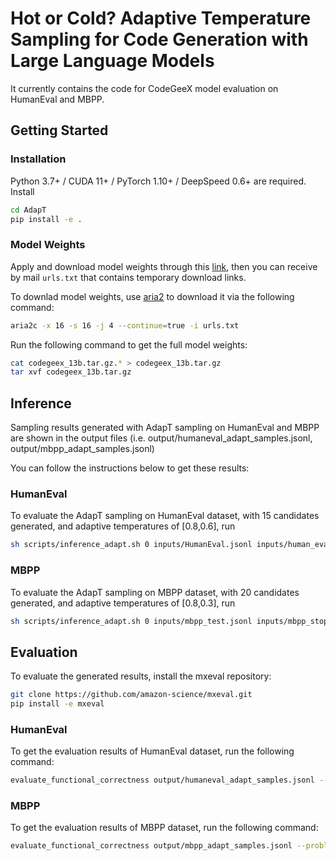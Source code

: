 #  Hot or Cold? Adaptive Temperature Sampling for Code Generation with Large Language Models

It currently contains the code for CodeGeeX model evaluation on HumanEval and MBPP.

## Getting Started

### Installation

Python 3.7+ / CUDA 11+ / PyTorch 1.10+ / DeepSpeed 0.6+ are required. Install 

```bash
cd AdapT
pip install -e .
```

### Model Weights

Apply and download model weights through this [link](https://models.aminer.cn/codegeex/download/request), then you can receive by mail ```urls.txt``` that contains temporary download links. 

To downlad model weights, use [aria2](https://aria2.github.io/) to download it via the following command:

```bash
aria2c -x 16 -s 16 -j 4 --continue=true -i urls.txt 
```

Run the following command to get the full model weights:
```bash
cat codegeex_13b.tar.gz.* > codegeex_13b.tar.gz
tar xvf codegeex_13b.tar.gz
```

## Inference

Sampling results generated with AdapT sampling on HumanEval and MBPP are shown in the output files
(i.e. output/humaneval_adapt_samples.jsonl, output/mbpp_adapt_samples.jsonl)

You can follow the instructions below to get these results:

### HumanEval

To evaluate the AdapT sampling on HumanEval dataset, with 15 candidates generated, and adaptive temperatures of [0.8,0.6], run

```bash
sh scripts/inference_adapt.sh 0 inputs/HumanEval.jsonl inputs/human_eval_stop_words.json he_samples.jsonl 0.5 0.8 0.6
```

### MBPP

To evaluate the AdapT sampling on MBPP dataset, with 20 candidates generated, and adaptive temperatures of [0.8,0.3], run
```bash
sh scripts/inference_adapt.sh 0 inputs/mbpp_test.jsonl inputs/mbpp_stop_words.json mbpp_samples.jsonl 0.5 0.6 0.5
```

## Evaluation

To evaluate the generated results, install the mxeval repository:

```bash
git clone https://github.com/amazon-science/mxeval.git
pip install -e mxeval
```

### HumanEval

To get the evaluation results of HumanEval dataset, run the following command:

```bash
evaluate_functional_correctness output/humaneval_adapt_samples.jsonl --problem_file inputs/HumanEval.jsonl --k 1,5,10,15
```

### MBPP

To get the evaluation results of MBPP dataset, run the following command:

```bash
evaluate_functional_correctness output/mbpp_adapt_samples.jsonl --problem_file inputs/mbpp_test.jsonl --k 1,5,10,15
```
